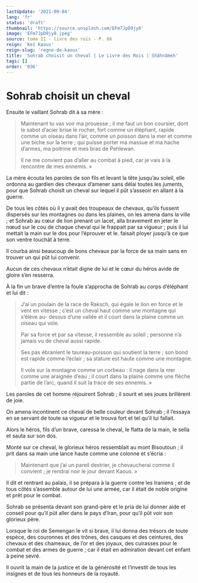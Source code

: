 ```yaml
---
lastUpdate: '2021-09-04'
lang: 'fr'
status: 'draft'
thumbnail: 'https://source.unsplash.com/EFm7JpD9jy8'
image: 'EFm7JpD9jy8.jpeg'
source: tome II - livre des rois - P. 66
reign: 'Keï Kaous'
reign-slug: 'regne-de-kaous'
title: 'Sohrab choisit un cheval | Le Livre des Rois | Shâhnâmeh'
tags: []
order: '036'
---
```


<!-- LTeX: language=fr -->

# Sohrab choisit un cheval

Ensuite le vaillant Sohrab dit à sa mère :

> Maintenant tu vas voir ma prouesse ; il me faut un bon coursier, dont le sabot d’acier brise le rocher, fort comme un éléphant, rapide comme un oiseau dans l’air, comme un poisson dans la mer et comme une biche sur la terre ; qui puisse porter ma massue et ma hache d’armes, ma poitrine et mes bras de Pehlewan.
>
> Il ne me convient pas d’aller au combat à pied, car je vais à la rencontre de mes ennemis. »

La mère écouta les paroles de son fils et levant la tête jusqu’au soleil, elle ordonna au gardien des chevaux d’amener sans délai toutes les juments, pour que Sohrab choisît un cheval sur lequel il pût s’asseoir en allant à la guerre.

De tous les côtés où
il y avait des troupeaux de chevaux, qu’ils fussent dispersés sur les montagnes ou dans les plaines, on les amena dans la ville ; et Sohrab au cœur de lion prenant un lacet, alla bravement en jeter le nœud sur le cou de chaque cheval qui le frappait par sa vigueur ; puis il lui mettait la main sur le dos pour l’éprouver et le. faisait ployer jusqu’à ce que son ventre touchât à terre.

Il courba ainsi beaucoup de bons chevaux par la force de sa main sans en trouver un qui pût lui convenir.

Aucun de ces chevaux n’était digne de lui et le cœur du héros avide de gloire s’en resserra.

À la fin un brave d’entre la foule s’approcha de Sohrab au corps d’éléphant et lui dit :

> J’ai un poulain de la race de Raksch, qui égale le lion en force et le vent en vitesse ; c’est un cheval haut comme une montagne qui s’élève au-
> dessus d’une vallée et il court dans la plaine comme un oiseau qui vole.
>
> Par sa force et par sa vitesse, il ressemble au soleil ; personne n’a jamais vu de cheval aussi rapide.
>
> Ses pas ébranlent le taureau-poisson qui soutient la terre ; son bond est rapide comme l’éclair ; sa stature est haute comme une montagne.
>
> Il vole sur la montagne comme un corbeau : il nage dans la mer comme une araignée d’eau ; il court dans la plaine comme une flèche partie de l’arc, quand il suit la trace de ses ennemis. »

Les paroles de cet homme réjouirent Sohrab ; il sourit et ses joues brillèrent de joie.

On amena incontinent ce cheval de belle couleur devant Sohrab ; il l’essaya en se servant de toute sa vigueur et le trouva fort et tel qu’il lui fallait.

Alors le héros, fils d’un brave, caressa le cheval, le flatta de la main, le sella et sauta sur son dos.

Monté sur ce cheval, le glorieux héros ressemblait au mont Bisoutoun ; il prit dans sa main une lance haute comme une colonne et s’écria :

> Maintenant que j’ai un pareil destrier, je chevaucherai comme il convient ; je rendrai noir le jour devant Kaous. »

Il dit et rentrant au palais, il se prépara à la guerre contre les Iraniens ; et de tous côtés s’assemble autour de lui une armée, car il était de noble origine et prêt pour le combat.

Sohrab se présenta devant son grand-père et le pria de lui donner aide et conseil pour qu’il pût aller dans le pays d’Iran, pour qu’il pût voir son glorieux père.

Lorsque le roi de Semengan le vit si brave, il lui donna des trésors de toute espèce, des couronnes et des trônes, des casques et des ceintures, des chevaux et des chameaux, de l’or et des joyaux, des cuirasses pour le combat et des armes de guerre ; car il était en admiration devant cet enfant à peine sevré.

Il ouvrit la main de la justice et de la générosité et l’investit de tous les insignes et de tous les honneurs de la royauté.
